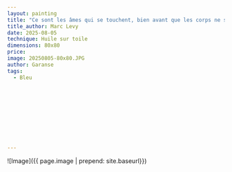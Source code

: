 ```yaml
---
layout: painting
title: "Ce sont les âmes qui se touchent, bien avant que les corps ne se rencontrent." 
title_author: Marc Levy
date: 2025-08-05
technique: Huile sur toile
dimensions: 80x80
price: 
image: 20250805-80x80.JPG
author: Garanse
tags:
  - Bleu
 
  
  
  
  
 
 
  
  
  
---
```

![Image]({{ page.image | prepend: site.baseurl}})

